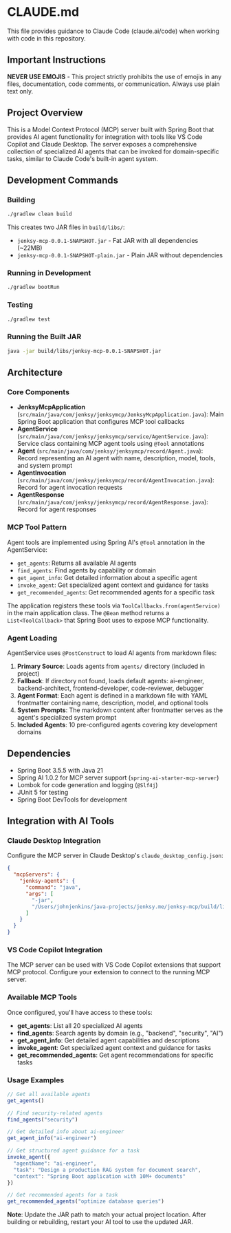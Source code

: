 # CLAUDE.md

This file provides guidance to Claude Code (claude.ai/code) when working with code in this repository.

## Important Instructions

**NEVER USE EMOJIS** - This project strictly prohibits the use of emojis in any files, documentation, code comments, or communication. Always use plain text only.

## Project Overview

This is a Model Context Protocol (MCP) server built with Spring Boot that provides AI agent functionality for integration with tools like VS Code Copilot and Claude Desktop. The server exposes a comprehensive collection of specialized AI agents that can be invoked for domain-specific tasks, similar to Claude Code's built-in agent system.

## Development Commands

### Building
```bash
./gradlew clean build
```

This creates two JAR files in `build/libs/`:
- `jenksy-mcp-0.0.1-SNAPSHOT.jar` - Fat JAR with all dependencies (~22MB)
- `jenksy-mcp-0.0.1-SNAPSHOT-plain.jar` - Plain JAR without dependencies

### Running in Development
```bash
./gradlew bootRun
```

### Testing
```bash
./gradlew test
```

### Running the Built JAR
```bash
java -jar build/libs/jenksy-mcp-0.0.1-SNAPSHOT.jar
```

## Architecture

### Core Components

- **JenksyMcpApplication** (`src/main/java/com/jenksy/jenksymcp/JenksyMcpApplication.java`): Main Spring Boot application that configures MCP tool callbacks
- **AgentService** (`src/main/java/com/jenksy/jenksymcp/service/AgentService.java`): Service class containing MCP agent tools using `@Tool` annotations
- **Agent** (`src/main/java/com/jenksy/jenksymcp/record/Agent.java`): Record representing an AI agent with name, description, model, tools, and system prompt
- **AgentInvocation** (`src/main/java/com/jenksy/jenksymcp/record/AgentInvocation.java`): Record for agent invocation requests
- **AgentResponse** (`src/main/java/com/jenksy/jenksymcp/record/AgentResponse.java`): Record for agent responses

### MCP Tool Pattern

Agent tools are implemented using Spring AI's `@Tool` annotation in the AgentService:
- `get_agents`: Returns all available AI agents
- `find_agents`: Find agents by capability or domain
- `get_agent_info`: Get detailed information about a specific agent
- `invoke_agent`: Get specialized agent context and guidance for tasks
- `get_recommended_agents`: Get recommended agents for a specific task

The application registers these tools via `ToolCallbacks.from(agentService)` in the main application class. The `@Bean` method returns a `List<ToolCallback>` that Spring Boot uses to expose MCP functionality.

### Agent Loading

AgentService uses `@PostConstruct` to load AI agents from markdown files:
1. **Primary Source**: Loads agents from `agents/` directory (included in project)
2. **Fallback**: If directory not found, loads default agents: ai-engineer, backend-architect, frontend-developer, code-reviewer, debugger
3. **Agent Format**: Each agent is defined in a markdown file with YAML frontmatter containing name, description, model, and optional tools
4. **System Prompts**: The markdown content after frontmatter serves as the agent's specialized system prompt
5. **Included Agents**: 10 pre-configured agents covering key development domains

## Dependencies

- Spring Boot 3.5.5 with Java 21
- Spring AI 1.0.2 for MCP server support (`spring-ai-starter-mcp-server`)
- Lombok for code generation and logging (`@Slf4j`)
- JUnit 5 for testing
- Spring Boot DevTools for development

## Integration with AI Tools

### Claude Desktop Integration

Configure the MCP server in Claude Desktop's `claude_desktop_config.json`:

```json
{
  "mcpServers": {
    "jenksy-agents": {
      "command": "java",
      "args": [
        "-jar",
        "/Users/johnjenkins/java-projects/jenksy.me/jenksy-mcp/build/libs/jenksy-mcp-0.0.1-SNAPSHOT.jar"
      ]
    }
  }
}
```

### VS Code Copilot Integration

The MCP server can be used with VS Code Copilot extensions that support MCP protocol. Configure your extension to connect to the running MCP server.

### Available MCP Tools

Once configured, you'll have access to these tools:
- **get_agents**: List all 20 specialized AI agents
- **find_agents**: Search agents by domain (e.g., "backend", "security", "AI")
- **get_agent_info**: Get detailed agent capabilities and descriptions
- **invoke_agent**: Get specialized agent context and guidance for tasks
- **get_recommended_agents**: Get agent recommendations for specific tasks

### Usage Examples

```javascript
// Get all available agents
get_agents()

// Find security-related agents
find_agents("security")

// Get detailed info about ai-engineer
get_agent_info("ai-engineer")

// Get structured agent guidance for a task
invoke_agent({
  "agentName": "ai-engineer",
  "task": "Design a production RAG system for document search",
  "context": "Spring Boot application with 10M+ documents"
})

// Get recommended agents for a task
get_recommended_agents("optimize database queries")
```

**Note**: Update the JAR path to match your actual project location. After building or rebuilding, restart your AI tool to use the updated JAR.